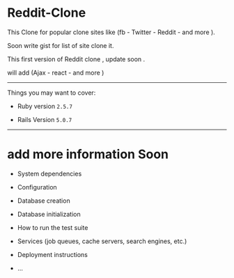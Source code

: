 # Reddit-Clone

This Clone for popular clone sites like (fb - Twitter - Reddit - and more ).

Soon write gist for list of site clone it.

This first version of Reddit clone , update soon .

will add (Ajax - react - and more )

---------------------------------------------------------------------------------------------------------------- 

Things you may want to cover:

* Ruby version `2.5.7`

* Rails Version `5.0.7`

-------------------------------------------------------------------------------------------------------------------

# add more information Soon

* System dependencies

* Configuration

* Database creation

* Database initialization

* How to run the test suite

* Services (job queues, cache servers, search engines, etc.)

* Deployment instructions

* ...

